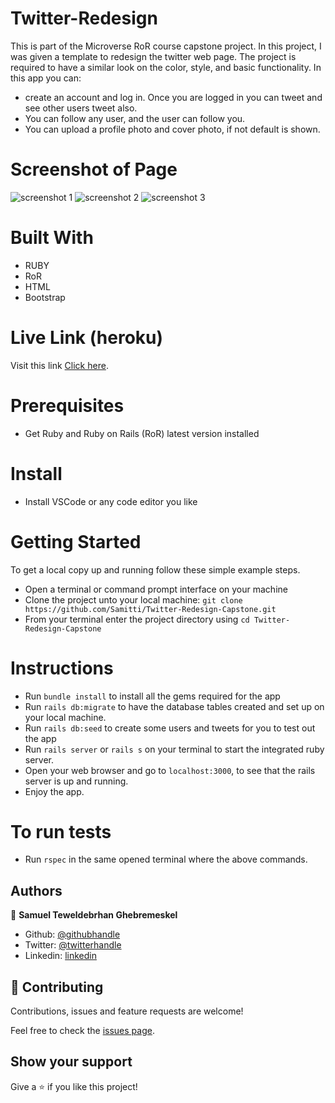 # Twitter-Redesign

 This is part of the Microverse RoR course capstone project. In this project, I was given a template to redesign the twitter web page. The project is required to have a similar look on the color, style, and basic functionality. In this app you can:
 - create an account and log in. Once you are logged in you can tweet and see other users tweet also.
 - You can follow any user, and the user can follow you.
 - You can upload a profile photo and cover photo, if not default is shown.
 
 # Screenshot of Page

![screenshot 1](login-page.png)
![screenshot 2](home-page.png)
![screenshot 3](profile-page.png)

# Built With

- RUBY
- RoR
- HTML
- Bootstrap
 
# Live Link (heroku)

Visit this link [Click here](https://evening-meadow-83452.herokuapp.com/).
 
# Prerequisites

- Get Ruby and Ruby on Rails (RoR) latest version installed
 
# Install

- Install VSCode or any code editor you like
 
# Getting Started
 
To get a local copy up and running follow these simple example steps.
 
- Open a terminal or command prompt interface on your machine
- Clone the project unto your local machine: `git clone https://github.com/Samitti/Twitter-Redesign-Capstone.git`
- From your terminal enter the project directory using `cd Twitter-Redesign-Capstone`
 
# Instructions
 
- Run ` bundle install ` to install all the gems required for the app
- Run ` rails db:migrate ` to have the database tables created and set up on your local machine.
- Run `rails db:seed` to create some users and tweets for you to test out the app
- Run ` rails server ` or ` rails s ` on your terminal to start the integrated ruby server.
- Open your web browser and go to ` localhost:3000 `, to see that the rails server is up and       running.
- Enjoy the app.
 
# To run tests
 
- Run ` rspec ` in the same opened terminal where the above commands.
 
 
 
## Authors
 
👤 **Samuel Teweldebrhan Ghebremeskel**
 
- Github: [@githubhandle](https://github.com/Samitti)
- Twitter: [@twitterhandle](https://twitter.com/Samuel63734232)
- Linkedin: [linkedin](https://www.linkedin.com/in/samuel-ghebremeskel-29685811a/)
 
## 🤝 Contributing
 
Contributions, issues and feature requests are welcome!
 
Feel free to check the [issues page](https://github.com/Samitti/Twitter-Redesign-Capstone/issues).
 
## Show your support
 
Give a ⭐️ if you like this project!
 
 

